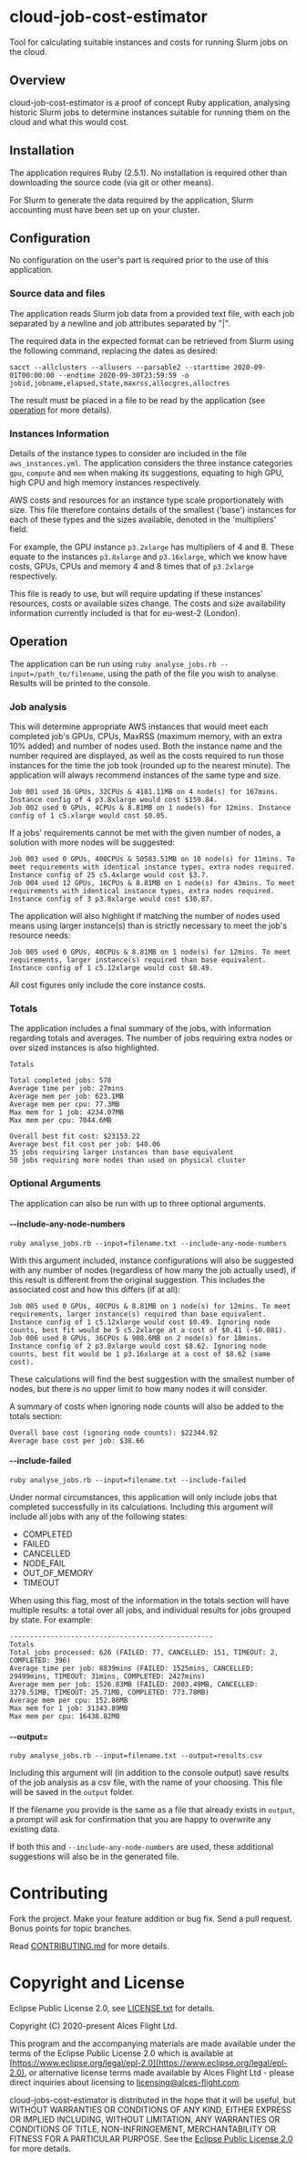 # cloud-job-cost-estimator

Tool for calculating suitable instances and costs for running Slurm jobs on the cloud.

## Overview

cloud-job-cost-estimator is a proof of concept Ruby application, analysing historic Slurm jobs to determine instances suitable for running them on the cloud and what this would cost.

## Installation

The application requires Ruby (2.5.1). No installation is required other than downloading the source code (via git or other means).

For Slurm to generate the data required by the application, Slurm accounting must have been set up on your cluster.

## Configuration

No configuration on the user's part is required prior to the use of this application.

### Source data and files

The application reads Slurm job data from a provided text file, with each job separated by a newline and job attributes separated by "|".

The required data in the expected format can be retrieved from Slurm using the following command, replacing the dates as desired:

```
sacct --allclusters --allusers --parsable2 --starttime 2020-09-01T00:00:00 --endtime 2020-09-30T23:59:59 -o jobid,jobname,elapsed,state,maxrss,allocgres,alloctres
```

The result must be placed in a file to be read by the application (see [operation](#operation) for more details).

### Instances Information

Details of the instance types to consider are included in the file `aws_instances.yml`. The application considers the three instance categories `gpu`, `compute` and `mem` when making its suggestions, equating to high GPU, high CPU and high memory instances respectively.

AWS costs and resources for an instance type scale proportionately with size. This file therefore contains details of the smallest ('base') instances for each of these types and the sizes available, denoted in the 'multipliers' field.

For example, the GPU instance `p3.2xlarge` has multipliers of 4 and 8. These equate to the instances `p3.8xlarge` and `p3.16xlarge`, which we know have costs, GPUs, CPUs and memory 4 and 8 times that of `p3.2xlarge` respectively.

This file is ready to use, but will require updating if these instances' resources, costs or available sizes change. The costs and size availability information currently included is that for eu-west-2 (London).

## Operation

The application can be run using `ruby analyse_jobs.rb --input=/path_to/filename`, using the path of the file you wish to analyse. Results will be printed to the console.

### Job analysis

This will determine appropriate AWS instances that would meet each completed job's GPUs, CPUs, MaxRSS (maximum memory, with an extra 10% added) and number of nodes used. Both the instance name and the number required are displayed, as well as the costs required to run those instances for the time the job took (rounded up to the nearest minute). The application will always recommend instances of the same type and size.

```
Job 001 used 16 GPUs, 32CPUs & 4181.11MB on 4 node(s) for 167mins. Instance config of 4 p3.8xlarge would cost $159.84.
Job 002 used 0 GPUs, 4CPUs & 8.81MB on 1 node(s) for 12mins. Instance config of 1 c5.xlarge would cost $0.05.
```

If a jobs' requirements cannot be met with the given number of nodes, a solution with more nodes will be suggested:

```
Job 003 used 0 GPUs, 400CPUs & 50583.51MB on 10 node(s) for 11mins. To meet requirements with identical instance types, extra nodes required. Instance config of 25 c5.4xlarge would cost $3.7.
Job 004 used 12 GPUs, 16CPUs & 8.81MB on 1 node(s) for 43mins. To meet requirements with identical instance types, extra nodes required. Instance config of 3 p3.8xlarge would cost $30.87.
```

The application will also highlight if matching the number of nodes used means using larger instance(s) than is strictly necessary to meet the job's resource needs:

```
Job 005 used 0 GPUs, 40CPUs & 8.81MB on 1 node(s) for 12mins. To meet requirements, larger instance(s) required than base equivalent. Instance config of 1 c5.12xlarge would cost $0.49.
```

All cost figures only include the core instance costs.

### Totals

The application includes a final summary of the jobs, with information regarding totals and averages. The number of jobs requiring extra nodes or over sized instances is also highlighted.

```
Totals

Total completed jobs: 578
Average time per job: 27mins
Average mem per job: 623.1MB
Average mem per cpu: 77.3MB
Max mem for 1 job: 4234.07MB
Max mem per cpu: 7044.6MB

Overall best fit cost: $23153.22
Average best fit cost per job: $40.06
35 jobs requiring larger instances than base equivalent
50 jobs requiring more nodes than used on physical cluster
```

### Optional Arguments

The application can also be run with up to three optional arguments.

#### --include-any-node-numbers

`ruby analyse_jobs.rb --input=filename.txt --include-any-node-numbers`

With this argument included, instance configurations will also be suggested with any number of nodes (regardless of how many the job actually used), if this result is different from the original suggestion. This includes the associated cost and how this differs (if at all):

```
Job 005 used 0 GPUs, 40CPUs & 8.81MB on 1 node(s) for 12mins. To meet requirements, larger instance(s) required than base equivalent. Instance config of 1 c5.12xlarge would cost $0.49. Ignoring node counts, best fit would be 5 c5.2xlarge at a cost of $0.41 (-$0.081).
Job 006 used 8 GPUs, 36CPUs & 908.6MB on 2 node(s) for 18mins. Instance config of 2 p3.8xlarge would cost $8.62. Ignoring node counts, best fit would be 1 p3.16xlarge at a cost of $8.62 (same cost).
```

These calculations will find the best suggestion with the smallest number of nodes, but there is no upper limit to how many nodes it will consider.

A summary of costs when ignoring node counts will also be added to the totals section:

```
Overall base cost (ignoring node counts): $22344.02
Average base cost per job: $38.66
```

#### --include-failed

`ruby analyse_jobs.rb --input=filename.txt --include-failed`

Under normal circumstances, this application will only include jobs that completed successfully in its calculations. Including this argument will include all jobs with any of the following states:
- COMPLETED
- FAILED
- CANCELLED
- NODE_FAIL
- OUT_OF_MEMORY
- TIMEOUT

When using this flag, most of the information in the totals section will have multiple results: a total over all jobs, and individual results for jobs grouped by state. For example:

```
--------------------------------------------------
Totals
Total jobs processed: 626 (FAILED: 77, CANCELLED: 151, TIMEOUT: 2, COMPLETED: 396)
Average time per job: 8839mins (FAILED: 1525mins, CANCELLED: 29499mins, TIMEOUT: 31mins, COMPLETED: 2427mins)
Average mem per job: 1526.83MB (FAILED: 2003.49MB, CANCELLED: 3278.51MB, TIMEOUT: 25.71MB, COMPLETED: 773.78MB)
Average mem per cpu: 152.86MB
Max mem for 1 job: 31343.89MB
Max mem per cpu: 16438.82MB
```

#### --output=

`ruby analyse_jobs.rb --input=filename.txt --output=results.csv`

Including this argument will (in addition to the console output) save results of the job analysis as a csv file, with the name of your choosing. This file will be saved in the `output` folder.

If the filename you provide is the same as a file that already exists in `output`, a prompt will ask for confirmation that you are happy to overwrite any existing data.

If both this and `--include-any-node-numbers` are used, these additional suggestions will also be in the generated file.

# Contributing

Fork the project. Make your feature addition or bug fix. Send a pull
request. Bonus points for topic branches.

Read [CONTRIBUTING.md](CONTRIBUTING.md) for more details.

# Copyright and License

Eclipse Public License 2.0, see [LICENSE.txt](LICENSE.txt) for details.

Copyright (C) 2020-present Alces Flight Ltd.

This program and the accompanying materials are made available under
the terms of the Eclipse Public License 2.0 which is available at
[https://www.eclipse.org/legal/epl-2.0](https://www.eclipse.org/legal/epl-2.0),
or alternative license terms made available by Alces Flight Ltd -
please direct inquiries about licensing to
[licensing@alces-flight.com](mailto:licensing@alces-flight.com).

cloud-jobs-cost-estimator is distributed in the hope that it will be
useful, but WITHOUT WARRANTIES OR CONDITIONS OF ANY KIND, EITHER
EXPRESS OR IMPLIED INCLUDING, WITHOUT LIMITATION, ANY WARRANTIES OR
CONDITIONS OF TITLE, NON-INFRINGEMENT, MERCHANTABILITY OR FITNESS FOR
A PARTICULAR PURPOSE. See the [Eclipse Public License 2.0](https://opensource.org/licenses/EPL-2.0) for more
details.
